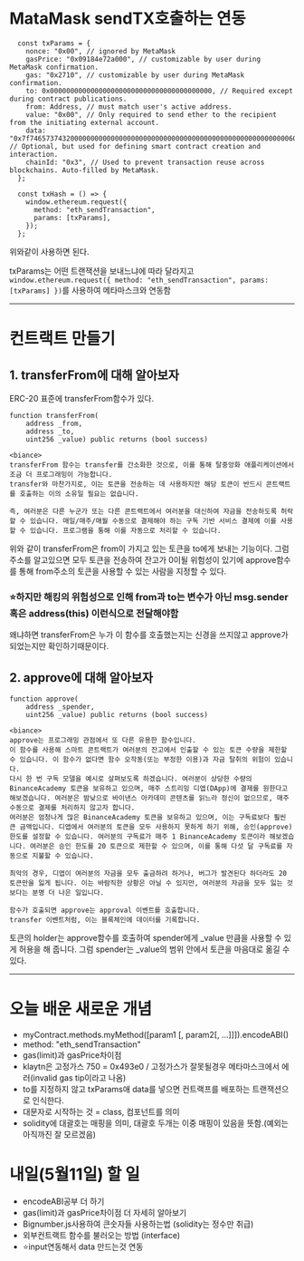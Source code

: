 # MataMask sendTX호출하는 연동

```
  const txParams = {
    nonce: "0x00", // ignored by MetaMask
    gasPrice: "0x09184e72a000", // customizable by user during MetaMask confirmation.
    gas: "0x2710", // customizable by user during MetaMask confirmation.
    to: 0x0000000000000000000000000000000000000000, // Required except during contract publications.
    from: Address, // must match user's active address.
    value: "0x00", // Only required to send ether to the recipient from the initiating external account.
    data: "0x7f7465737432000000000000000000000000000000000000000000000000000000600057", // Optional, but used for defining smart contract creation and interaction.
    chainId: "0x3", // Used to prevent transaction reuse across blockchains. Auto-filled by MetaMask.
  };

  const txHash = () => {
    window.ethereum.request({
      method: "eth_sendTransaction",
      params: [txParams],
    });
  };
```

위와같이 사용하면 된다.

txParams는 어떤 트랜잭션을 보내느냐에 따라 달라지고
`window.ethereum.request({ method: "eth_sendTransaction", params: [txParams] })`를 사용하여 메타마스크와 연동함

<hr />

# 컨트랙트 만들기

## 1. transferFrom에 대해 알아보자

ERC-20 표준에 transferFrom함수가 있다.

```
function transferFrom(
    address _from,
    address _to,
    uint256 _value) public returns (bool success)
```

```
<biance>
transferFrom 함수는 transfer를 간소화한 것으로, 이를 통해 탈중앙화 애플리케이션에서 조금 더 프로그래밍이 가능합니다.
transfer와 마찬가지로, 이는 토큰을 전송하는 데 사용하지만 해당 토큰이 반드시 콘트랙트를 호출하는 이의 소유일 필요는 없습니다.

즉, 여러분은 다른 누군가 또는 다른 콘트랙트에서 여러분을 대신하여 자금을 전송하도록 허락할 수 있습니다. 매일/매주/매월 수동으로 결제해야 하는 구독 기반 서비스 결제에 이를 사용할 수 있습니다. 프로그램을 통해 이를 자동으로 처리할 수 있습니다.
```

위와 같이 transferFrom은 from이 가지고 있는 토큰을 to에게 보내는 기능이다.
그럼 주소를 알고있으면 모두 토큰을 전송하여 잔고가 0이될 위험성이 있기에 approve함수를 통해 from주소의 토큰을 사용할 수 있는 사람을 지정할 수 있다.

### ⭐️하지만 해킹의 위험성으로 인해 from과 to는 변수가 아닌 msg.sender 혹은 address(this) 이런식으로 전달해야함

왜냐하면 transferFrom은 누가 이 함수를 호출했는지는 신경을 쓰지않고 approve가 되었는지만 확인하기때문이다.

## 2. approve에 대해 알아보자

```
function approve(
    address _spender,
    uint256 _value) public returns (bool success)
```

```
<biance>
approve는 프로그래밍 관점에서 또 다른 유용한 함수입니다.
이 함수를 사용해 스마트 콘트랙트가 여러분의 잔고에서 인출할 수 있는 토큰 수량을 제한할 수 있습니다. 이 함수가 없다면 함수 오작동(또는 부정한 이용)과 자금 탈취의 위험이 있습니다.
다시 한 번 구독 모델을 예시로 살펴보도록 하겠습니다. 여러분이 상당한 수량의 BinanceAcademy 토큰을 보유하고 있으며, 매주 스트리밍 디앱(DApp)에 결제를 원한다고 해보겠습니다. 여러분은 밤낮으로 바이낸스 아카데미 콘텐츠를 읽느라 정신이 없으므로, 매주 수동으로 결제를 처리하지 않고자 합니다.
여러분은 엄청나게 많은 BinanceAcademy 토큰을 보유하고 있으며, 이는 구독료보다 훨씬 큰 금액입니다. 디앱에서 여러분의 토큰을 모두 사용하지 못하게 하기 위해, 승인(approve) 한도를 설정할 수 있습니다. 여러분의 구독료가 매주 1 BinanceAcademy 토큰이라 해보겠습니다. 여러분은 승인 한도를 20 토큰으로 제한할 수 있으며, 이를 통해 다섯 달 구독료를 자동으로 지불할 수 있습니다.

최악의 경우, 디앱이 여러분의 자금을 모두 출금하려 하거나, 버그가 발견된다 하더라도 20 토큰만을 잃게 됩니다. 이는 바람직한 상황은 아닐 수 있지만, 여러분의 자금을 모두 잃는 것보다는 분명 더 나은 일입니다.

함수가 호출되면 approve는 approval 이벤트를 호출합니다.
transfer 이벤트처럼, 이는 블록체인에 데이터를 기록합니다.
```

토큰의 holder는 approve함수를 호출하여 spender에게 \_value 만큼을 사용할 수 있게 허용을 해 줍니다.
그럼 spender는 \_value의 범위 안에서 토큰을 마음대로 옮길 수 있다.

<hr />

# 오늘 배운 새로운 개념

- myContract.methods.myMethod([param1 [, param2[, ...]]]).encodeABI()
- method: "eth_sendTransaction"
- gas(limit)과 gasPrice차이점
- klaytn은 고정가스 750 = 0x493e0 / 고정가스가 잘못될경우 메타마스크에서 에러(invalid gas tip이라고 나옴)
- to를 지정하지 않고 txParams애 data를 넣으면 컨트랙프를 배포하는 트랜잭션으로 인식한다.
- 대문자로 시작하는 것 = class, 컴포넌트를 의미
- solidity에 대괄호는 매핑을 의미, 대괄호 두개는 이중 매핑이 있음을 뜻함.(예외는 아직까진 잘 모르겠음)

# 내일(5월11일) 할 일

- encodeABI공부 더 하기
- gas(limit)과 gasPrice차이점 더 자세히 알아보기
- Bignumber.js사용하여 큰숫자들 사용하는법 (solidity는 정수만 취급)
- 외부컨트랙트 함수를 불러오는 방법 (interface)
- ⭐️input연동해서 data 만드는것 연동
